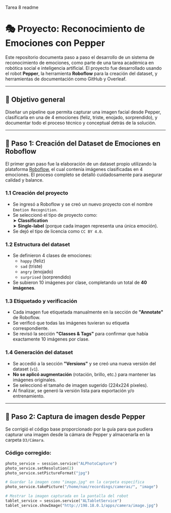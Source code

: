 Tarea 8
readme
# 🎭 Proyecto: Reconocimiento de Emociones con Pepper

Este repositorio documenta paso a paso el desarrollo de un sistema de reconocimiento de emociones, como parte de una tarea académica en robótica social e inteligencia artificial. El proyecto fue desarrollado usando el robot **Pepper**, la herramienta **Roboflow** para la creación del dataset, y herramientas de documentación como GitHub y Overleaf.

---

## 📌 Objetivo general

Diseñar un pipeline que permita capturar una imagen facial desde Pepper, clasificarla en una de 4 emociones (feliz, triste, enojado, sorprendido), y documentar todo el proceso técnico y conceptual detrás de la solución.

---

## 🧩 Paso 1: Creación del Dataset de Emociones en Roboflow

El primer gran paso fue la elaboración de un dataset propio utilizando la plataforma [Roboflow](https://roboflow.com), el cual contenía imágenes clasificadas en 4 emociones. El proceso completo se detalló cuidadosamente para asegurar calidad y balance.

### 1.1 Creación del proyecto

- Se ingresó a Roboflow y se creó un nuevo proyecto con el nombre `Emotion Recognition`.
- Se seleccionó el tipo de proyecto como:  
  ➤ **Classification**  
  ➤ **Single-label** (porque cada imagen representa una única emoción).
- Se dejó el tipo de licencia como `CC BY 4.0`.

### 1.2 Estructura del dataset

- Se definieron 4 clases de emociones:
  - `happy` (feliz)
  - `sad` (triste)
  - `angry` (enojado)
  - `surprised` (sorprendido)
- Se subieron 10 imágenes por clase, completando un total de **40 imágenes**.

### 1.3 Etiquetado y verificación

- Cada imagen fue etiquetada manualmente en la sección de **"Annotate"** de Roboflow.
- Se verificó que todas las imágenes tuvieran su etiqueta correspondiente.
- Se revisó la sección **"Classes & Tags"** para confirmar que había exactamente 10 imágenes por clase.

### 1.4 Generación del dataset

- Se accedió a la sección **"Versions"** y se creó una nueva versión del dataset (`v1`).
- **No se aplicó augmentación** (rotación, brillo, etc.) para mantener las imágenes originales.
- Se seleccionó el tamaño de imagen sugerido (224x224 píxeles).
- Al finalizar, se generó la versión lista para exportación y/o entrenamiento.

---

## 📸 Paso 2: Captura de imagen desde Pepper

Se corrigió el código base proporcionado por la guía para que pudiera capturar una imagen desde la cámara de Pepper y almacenarla en la carpeta `D3/Cámara`.

### Código corregido:

```python
photo_service = session.service("ALPhotoCapture")
photo_service.setResolution(2)
photo_service.setPictureFormat("jpg")

# Guardar la imagen como "image.jpg" en la carpeta específica
photo_service.takePicture("/home/nao/recordings/cameras/", "image")

# Mostrar la imagen capturada en la pantalla del robot
tablet_service = session.service("ALTabletService")
tablet_service.showImage("http://198.18.0.1/apps/camera/image.jpg")
